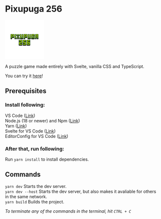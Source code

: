 # Pixupuga 256

![Pixupuga 256 logo](./src/assets/img/128x128/start-screen.png)

A puzzle game made entirely with Svelte, vanilla CSS and TypeScript.

You can try it [here](https://mscule.itch.io/pixupuga)!

## Prerequisites

### Install following:

VS Code ([Link](https://code.visualstudio.com/)) \
Node.js (18 or newer) and Npm ([Link](https://nodejs.org/en/)) \
Yarn ([Link](https://classic.yarnpkg.com/lang/en/docs/install/#windows-stable)) \
Svelte for VS Code ([Link](https://marketplace.visualstudio.com/items?itemName=svelte.svelte-vscode)) \
EditorConfig for VS Code ([Link](https://marketplace.visualstudio.com/items?itemName=EditorConfig.EditorConfig))

### After that, run following:

Run `yarn install` to install dependencies.

## Commands

`yarn dev` Starts the dev server. \
`yarn dev --host` Starts the dev server, but also makes it avaliable for others
                  in the same network. \
`yarn build` Builds the project.

_To terminate any of the commands in the terminal, hit `CTRL + C`_
